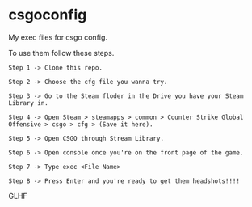 # csgoconfig
My exec files for csgo config.

To use them follow these steps.
  
 	Step 1 -> Clone this repo.
	
  	Step 2 -> Choose the cfg file you wanna try.
	
  	Step 3 -> Go to the Steam floder in the Drive you have your Steam Library in.
	
  	Step 4 -> Open Steam > steamapps > common > Counter Strike Global Offensive > csgo > cfg > (Save it here).
	
 	Step 5 -> Open CSGO through Stream Library.
	
  	Step 6 -> Open console once you're on the front page of the game.
	
  	Step 7 -> Type exec <File Name>
	
  	Step 8 -> Press Enter and you're ready to get them headshots!!!!
  
GLHF
